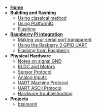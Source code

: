 * **[Home](Home)**
* **Building and flashing**
  * [Using classical method](Building-and-flashing)
  * [Using PlatformIO](PlatformIO-building)
  * [Flashing](Flashing-from-windows-or-linux-with-Open-OCD)
* **[Raspberry Pi integration](Raspberry-Pi-integration)**
  * [Making your serial port transparent](Making-your-serial-port-transparent)
  * [Using the Rasberry 3 GPIO UART](Using-Raspberry-Pi-3-GPIO-UART)
  * [Flashing from Raspberry](Flashing-from-Raspberry)
* **Physical Hardware**
  * [Notes on signal GND](Physical-Hardware-notes)
  * [BLDC and Motors](Notes-on-BLDC-Drive-and-Hoverboard-motors)
  * [Sensor Protocol](Sensor-protocol)
  * [Analog Inputs](ADC-Configurations)
  * [UART Machine Protocol](https://github.com/bipropellant/bipropellant-protocol/wiki/Protocol-Defn)
  * [UART ASCII Protocol](https://github.com/bipropellant/bipropellant-protocol/wiki/ASCII-protocol)
  * [Hardware troubleshooting](https://github.com/bipropellant/bipropellant-hoverboard-firmware/wiki/Hardware-troubleshooting)
* **Projects**
  * [btsimonh](btsimonh)